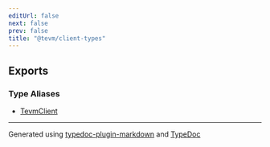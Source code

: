 ```yaml
---
editUrl: false
next: false
prev: false
title: "@tevm/client-types"
---
```


## Exports

### Type Aliases

- [TevmClient](/generated/tevm/client-types/type-aliases/tevmclient/)

***
Generated using [typedoc-plugin-markdown](https://www.npmjs.com/package/typedoc-plugin-markdown) and [TypeDoc](https://typedoc.org/)
